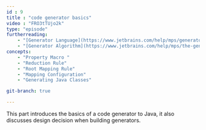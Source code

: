 ```yaml
---
id : 9
title : "code generator basics"
video : "FRO3tTUjo2k"
type: "episode"
furtherreading:
    - "[Generator Language](https://www.jetbrains.com/help/mps/generator-language.html)"
    - "[Generator Algorithm](https://www.jetbrains.com/help/mps/the-generator-algorithm.html)"
concepts:
    - "Property Macro "
    - "Reduction Rule"
    - "Root Mapping Rule"
    - "Mapping Configuration"
    - "Generating Java Classes"

git-branch: true

---
```


This part introduces the basics of a code generator to Java, it also discusses design decision when building generators. 

